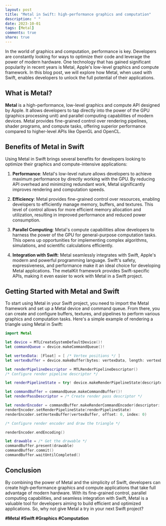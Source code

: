 ```yaml
---
layout: post
title: "Metal in Swift: high-performance graphics and computation"
description: " "
date: 2023-10-01
tags: [Metal]
comments: true
share: true
---
```


In the world of graphics and computation, performance is key. Developers are constantly looking for ways to optimize their code and leverage the power of modern hardware. One technology that has gained significant popularity in recent years is Metal, Apple's low-level graphics and compute framework. In this blog post, we will explore how Metal, when used with Swift, enables developers to unlock the full potential of their applications.

## What is Metal?

**Metal** is a high-performance, low-level graphics and compute API designed by Apple. It allows developers to tap directly into the power of the GPU (graphics processing unit) and parallel computing capabilities of modern devices. Metal provides fine-grained control over rendering pipelines, shader programs, and compute tasks, offering superior performance compared to higher-level APIs like OpenGL and OpenCL.

## Benefits of Metal in Swift

Using Metal in Swift brings several benefits for developers looking to optimize their graphics and compute-intensive applications:

1. **Performance**: Metal's low-level nature allows developers to achieve maximum performance by directly working with the GPU. By reducing API overhead and minimizing redundant work, Metal significantly improves rendering and computation speeds.

2. **Efficiency**: Metal provides fine-grained control over resources, enabling developers to efficiently manage memory, buffers, and textures. This level of control allows for more efficient memory allocation and utilization, resulting in improved performance and reduced power consumption.

3. **Parallel Computing**: Metal's compute capabilities allow developers to harness the power of the GPU for general-purpose computation tasks. This opens up opportunities for implementing complex algorithms, simulations, and scientific calculations efficiently.

4. **Integration with Swift**: Metal seamlessly integrates with Swift, Apple's modern and powerful programming language. Swift's safety, expressiveness, and performance make it an ideal choice for developing Metal applications. The metalKit framework provides Swift-specific APIs, making it even easier to work with Metal in a Swift project.

## Getting Started with Metal and Swift

To start using Metal in your Swift project, you need to import the Metal framework and set up a Metal device and command queue. From there, you can create and configure buffers, textures, and pipelines to perform various graphics and computation tasks. Here's a simple example of rendering a triangle using Metal in Swift:

```swift
import Metal

let device = MTLCreateSystemDefaultDevice()!
let commandQueue = device.makeCommandQueue()!

let vertexData: [Float] = [ /* Vertex positions */ ]
let vertexBuffer = device.makeBuffer(bytes: vertexData, length: vertexData.count * MemoryLayout<Float>.stride, options: [])!

let renderPipelineDescriptor = MTLRenderPipelineDescriptor()
/* Configure render pipeline descriptor */

let renderPipelineState = try! device.makeRenderPipelineState(descriptor: renderPipelineDescriptor)

let commandBuffer = commandQueue.makeCommandBuffer()!
let renderPassDescriptor = /* Create render pass descriptor */

let renderEncoder = commandBuffer.makeRenderCommandEncoder(descriptor: renderPassDescriptor)!
renderEncoder.setRenderPipelineState(renderPipelineState)
renderEncoder.setVertexBuffer(vertexBuffer, offset: 0, index: 0)

/* Configure render encoder and draw the triangle */

renderEncoder.endEncoding()

let drawable = /* Get the drawable */
commandBuffer.present(drawable)
commandBuffer.commit()
commandBuffer.waitUntilCompleted()
```

## Conclusion

By combining the power of Metal and the simplicity of Swift, developers can create high-performance graphics and compute applications that take full advantage of modern hardware. With its fine-grained control, parallel computing capabilities, and seamless integration with Swift, Metal is a valuable tool for developers aiming to build efficient and optimized applications. So, why not give Metal a try in your next Swift project?

**#Metal #Swift #Graphics #Computation**